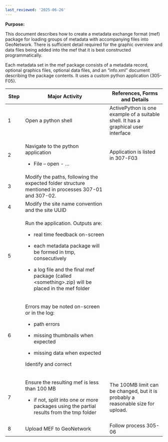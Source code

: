```yaml
---
last_reviewed: '2025-06-26'
---
```


**Purpose:**

This document describes how to create a metadata exchange format (mef) package for loading groups of metadata with accompanying files into GeoNetwork. There is sufficient detail required for the graphic overview and data files being added into the mef that it is best constructed programmatically.

Each metadata set in the mef package consists of a metadata record, optional graphics files, optional data files, and an “info.xml” document describing the package contents. It uses a custom python application (305-F05).

<table>
<colgroup>
<col style="width: 11%" />
<col style="width: 53%" />
<col style="width: 35%" />
</colgroup>
<thead>
<tr>
<th><strong>Step</strong></th>
<th><strong>Major Activity</strong></th>
<th><strong>References, Forms and Details</strong></th>
</tr>
</thead>
<tbody>
<tr>
<td>1</td>
<td>Open a python shell</td>
<td>ActivePython is one example of a suitable shell. It has a graphical user interface</td>
</tr>
<tr>
<td>2</td>
<td><p>Navigate to the python application</p>
<ul>
<li><p>File – open - …</p></li>
</ul></td>
<td>Application is listed in 307-F03</td>
</tr>
<tr>
<td>3</td>
<td>Modify the paths, following the expected folder structure mentioned in processes 307-01 and 307-02.</td>
<td></td>
</tr>
<tr>
<td>4</td>
<td>Modify the site name convention and the site UUID</td>
<td></td>
</tr>
<tr>
<td>5</td>
<td><p>Run the application. Outputs are:</p>
<ul>
<li><p>real time feedback on-screen</p></li>
<li><p>each metadata package will be formed in tmp, consecutively</p></li>
<li><p>a log file and the final mef package (called &lt;something&gt;.zip) will be placed in the mef folder</p></li>
</ul></td>
<td></td>
</tr>
<tr>
<td>6</td>
<td><p>Errors may be noted on-screen or in the log:</p>
<ul>
<li><p>path errors</p></li>
<li><p>missing thumbnails when expected</p></li>
<li><p>missing data when expected</p></li>
</ul>
<p>Identify and correct</p></td>
<td></td>
</tr>
<tr>
<td>7</td>
<td><p>Ensure the resulting mef is less than 100 MB</p>
<ul>
<li><p>if not, split into one or more packages using the partial results from the tmp folder</p></li>
</ul></td>
<td>The 100MB limit can be changed, but it is probably a reasonable size for upload.</td>
</tr>
<tr>
<td>8</td>
<td>Upload MEF to GeoNetwork</td>
<td>Follow process 305-06</td>
</tr>
</tbody>
</table>